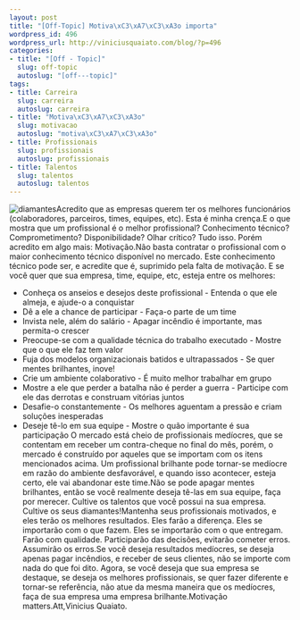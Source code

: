 ```yaml
--- 
layout: post
title: "[Off-Topic] Motiva\xC3\xA7\xC3\xA3o importa"
wordpress_id: 496
wordpress_url: http://viniciusquaiato.com/blog/?p=496
categories: 
- title: "[Off - Topic]"
  slug: off-topic
  autoslug: "[off---topic]"
tags: 
- title: Carreira
  slug: carreira
  autoslug: carreira
- title: "Motiva\xC3\xA7\xC3\xA3o"
  slug: motivacao
  autoslug: "motiva\xC3\xA7\xC3\xA3o"
- title: Profissionais
  slug: profissionais
  autoslug: profissionais
- title: Talentos
  slug: talentos
  autoslug: talentos
---
```

![diamantes](http://viniciusquaiato.com/blog/wp-content/uploads/2010/02/diamantess.jpg "diamantes")Acredito que as empresas querem ter os melhores funcionários (colaboradores, parceiros, times, equipes, etc). Esta é minha crença.E o que mostra que um profissional é o melhor profissional? Conhecimento técnico? Comprometimento? Disponibilidade? Olhar crítico? Tudo isso. Porém acredito em algo mais: Motivação.Não basta contratar o profissional com o maior conhecimento técnico disponível no mercado. Este conhecimento técnico pode ser, e acredite que é, suprimido pela falta de motivação. E se você quer que sua empresa, time, equipe, etc, esteja entre os melhores:
 
- Conheça os anseios e desejos deste profissional - Entenda o que ele almeja, e ajude-o a conquistar
- Dê a ele a chance de participar - Faça-o parte de um time
- Invista nele, além do salário - Apagar incêndio é importante, mas permita-o crescer
- Preocupe-se com a qualidade técnica do trabalho executado - Mostre que o que ele faz tem valor
- Fuja dos modelos organizacionais batidos e ultrapassados - Se quer mentes brilhantes, inove!
- Crie um ambiente colaborativo - É muito melhor trabalhar em grupo
- Mostre a ele que perder a batalha não é perder a guerra - Participe com ele das derrotas e construam vitórias juntos
- Desafie-o constantemente - Os melhores aguentam a pressão e criam soluções inesperadas
- Deseje tê-lo em sua equipe - Mostre o quão importante é sua participação
O mercado está cheio de profissionais medíocres, que se contentam em receber um contra-cheque no final do mês, porém, o mercado é construído por aqueles que se importam com os itens mencionados acima. Um profissional brilhante pode tornar-se medíocre em razão do ambiente desfavorável, e quando isso acontecer, esteja certo, ele vai abandonar este time.Não se pode apagar mentes brilhantes, então se você realmente deseja tê-las em sua equipe, faça por merecer. Cultive os talentos que você possui na sua empresa. Cultive os seus diamantes!Mantenha seus profissionais motivados, e eles terão os melhores resultados. Eles farão a diferença. Eles se importarão com o que fazem. Eles se importarão com o que entregam. Farão com qualidade. Participarão das decisões, evitarão cometer erros. Assumirão os erros.Se você deseja resultados medíocres, se deseja apenas pagar incêndios, e receber de seus clientes, não se importe com nada do que foi dito. Agora, se você deseja que sua empresa se destaque, se deseja os melhores profissionais, se quer fazer diferente e tornar-se referência, não atue da mesma maneira que os medíocres, faça de sua empresa uma empresa brilhante.Motivação matters.Att,Vinicius Quaiato.
